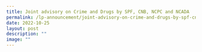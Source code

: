 ```yaml
---
title: Joint advisory on Crime and Drugs by SPF, CNB, NCPC and NCADA
permalink: /lp-announcement/joint-advisory-on-crime-and-drugs-by-spf-cnb-ncpc-and-ncada/
date: 2022-10-25
layout: post
description: ""
image: ""
---
```

